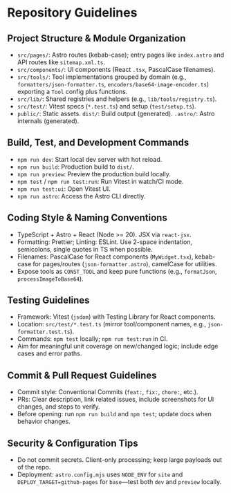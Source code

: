 # Repository Guidelines

## Project Structure & Module Organization
- `src/pages/`: Astro routes (kebab-case); entry pages like `index.astro` and API routes like `sitemap.xml.ts`.
- `src/components/`: UI components (React `.tsx`, PascalCase filenames).
- `src/tools/`: Tool implementations grouped by domain (e.g., `formatters/json-formatter.ts`, `encoders/base64-image-encoder.ts`) exporting a `Tool` config plus functions.
- `src/lib/`: Shared registries and helpers (e.g., `lib/tools/registry.ts`).
- `src/test/`: Vitest specs (`*.test.ts`) and setup (`test/setup.ts`).
- `public/`: Static assets. `dist/`: Build output (generated). `.astro/`: Astro internals (generated).

## Build, Test, and Development Commands
- `npm run dev`: Start local dev server with hot reload.
- `npm run build`: Production build to `dist/`.
- `npm run preview`: Preview the production build locally.
- `npm test` / `npm run test:run`: Run Vitest in watch/CI mode.
- `npm run test:ui`: Open Vitest UI.
- `npm run astro`: Access the Astro CLI directly.

## Coding Style & Naming Conventions
- TypeScript + Astro + React (Node >= 20). JSX via `react-jsx`.
- Formatting: Prettier; Linting: ESLint. Use 2-space indentation, semicolons, single quotes in TS when possible.
- Filenames: PascalCase for React components (`MyWidget.tsx`), kebab-case for pages/routes (`json-formatter.astro`), camelCase for utilities.
- Expose tools as `CONST_TOOL` and keep pure functions (e.g., `formatJson`, `processImageToBase64`).

## Testing Guidelines
- Framework: Vitest (`jsdom`) with Testing Library for React components.
- Location: `src/test/*.test.ts` (mirror tool/component names, e.g., `json-formatter.test.ts`).
- Commands: `npm test` locally; `npm run test:run` in CI.
- Aim for meaningful unit coverage on new/changed logic; include edge cases and error paths.

## Commit & Pull Request Guidelines
- Commit style: Conventional Commits (`feat:`, `fix:`, `chore:`, etc.).
- PRs: Clear description, link related issues, include screenshots for UI changes, and steps to verify.
- Before opening: run `npm run build` and `npm test`; update docs when behavior changes.

## Security & Configuration Tips
- Do not commit secrets. Client-only processing; keep large payloads out of the repo.
- Deployment: `astro.config.mjs` uses `NODE_ENV` for `site` and `DEPLOY_TARGET=github-pages` for `base`—test both `dev` and `preview` locally.
